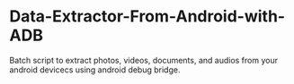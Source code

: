 # Data-Extractor-From-Android-with-ADB
Batch script to extract photos, videos, documents, and audios from your android devicecs using android debug bridge.
